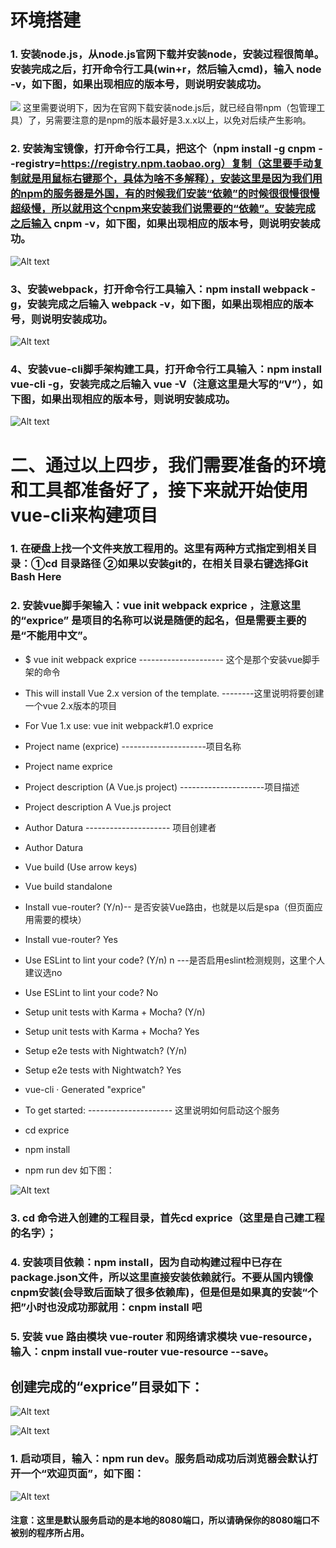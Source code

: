 
# 环境搭建
###  1. 安装node.js，从node.js官网下载并安装node，安装过程很简单。安装完成之后，打开命令行工具(win+r，然后输入cmd)，输入 node -v，如下图，如果出现相应的版本号，则说明安装成功。

![](https://raw.githubusercontent.com/liuxiuqian/note1/master/img/fe7726909c64.png)
这里需要说明下，因为在官网下载安装node.js后，就已经自带npm（包管理工具）了，另需要注意的是npm的版本最好是3.x.x以上，以免对后续产生影响。
### 2. 安装淘宝镜像，打开命令行工具，把这个（npm install -g cnpm --registry=https://registry.npm.taobao.org）复制（这里要手动复制就是用鼠标右键那个，具体为啥不多解释），安装这里是因为我们用的npm的服务器是外国，有的时候我们安装“依赖”的时候很很慢很慢超级慢，所以就用这个cnpm来安装我们说需要的“依赖”。安装完成之后输入 cnpm -v，如下图，如果出现相应的版本号，则说明安装成功。

![Alt text](https://raw.githubusercontent.com/liuxiuqian/note1/master/img/2.png)

### 3、安装webpack，打开命令行工具输入：npm install webpack -g，安装完成之后输入 webpack -v，如下图，如果出现相应的版本号，则说明安装成功。
![Alt text](https://raw.githubusercontent.com/liuxiuqian/note1/master/img/3.png)
### 4、安装vue-cli脚手架构建工具，打开命令行工具输入：npm install vue-cli -g，安装完成之后输入 vue -V（注意这里是大写的“V”），如下图，如果出现相应的版本号，则说明安装成功。
![Alt text](https://raw.githubusercontent.com/liuxiuqian/note1/master/img/4.png)
# 二、通过以上四步，我们需要准备的环境和工具都准备好了，接下来就开始使用vue-cli来构建项目

###   1. 在硬盘上找一个文件夹放工程用的。这里有两种方式指定到相关目录：①cd 目录路径 ②如果以安装git的，在相关目录右键选择Git Bash Here
###  2. 安装vue脚手架输入：vue init webpack exprice ，注意这里的“exprice” 是项目的名称可以说是随便的起名，但是需要主要的是“不能用中文”。




- $ vue init webpack exprice --------------------- 这个是那个安装vue脚手架的命令
- This will install Vue 2.x version of the template. --------这里说明将要创建一个vue 2.x版本的项目
- For Vue 1.x use: vue init webpack#1.0 exprice
- Project name (exprice) ---------------------项目名称
- Project name exprice
- Project description (A Vue.js project) ---------------------项目描述
- Project description A Vue.js project
- Author Datura --------------------- 项目创建者
- Author Datura
- Vue build (Use arrow keys)
- Vue build standalone
- Install vue-router? (Y/n)-- 是否安装Vue路由，也就是以后是spa（但页面应用需要的模块）
- Install vue-router? Yes
- Use ESLint to lint your code? (Y/n) n ---是否启用eslint检测规则，这里个人建议选no
- Use ESLint to lint your code? No
- Setup unit tests with Karma + Mocha? (Y/n)
- Setup unit tests with Karma + Mocha? Yes
- Setup e2e tests with Nightwatch? (Y/n)
- Setup e2e tests with Nightwatch? Yes


- vue-cli · Generated "exprice"
- To get started: --------------------- 这里说明如何启动这个服务
- cd exprice
- npm install
- npm run dev
如下图：

![Alt text](https://raw.githubusercontent.com/liuxiuqian/note1/master/img/5.png)

### 3. cd 命令进入创建的工程目录，首先cd exprice（这里是自己建工程的名字）；
### 4. 安装项目依赖：npm install，因为自动构建过程中已存在package.json文件，所以这里直接安装依赖就行。不要从国内镜像cnpm安装(会导致后面缺了很多依赖库)，但是但是如果真的安装“个把”小时也没成功那就用：cnpm install 吧
### 5. 安装 vue 路由模块 vue-router 和网络请求模块 vue-resource，输入：cnpm install vue-router vue-resource --save。

## 创建完成的“exprice”目录如下：

![Alt text](https://raw.githubusercontent.com/liuxiuqian/note1/master/img/6.png)

![Alt text](https://raw.githubusercontent.com/liuxiuqian/note1/master/img/7.png)
###   1. 启动项目，输入：npm run dev。服务启动成功后浏览器会默认打开一个“欢迎页面”，如下图：
![Alt text](https://raw.githubusercontent.com/liuxiuqian/note1/master/img/8.png)
#### 注意：这里是默认服务启动的是本地的8080端口，所以请确保你的8080端口不被别的程序所占用。
